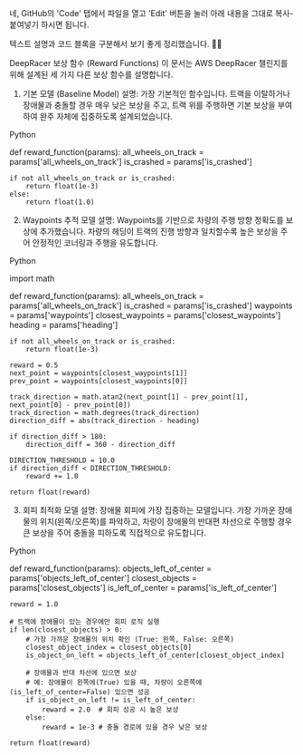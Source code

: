 네, GitHub의 'Code' 탭에서 파일을 열고 'Edit' 버튼을 눌러 아래 내용을 그대로 복사-붙여넣기 하시면 됩니다.

텍스트 설명과 코드 블록을 구분해서 보기 좋게 정리했습니다. 👨‍💻

DeepRacer 보상 함수 (Reward Functions)
이 문서는 AWS DeepRacer 챌린지를 위해 설계된 세 가지 다른 보상 함수를 설명합니다.

1. 기본 모델 (Baseline Model)
설명: 가장 기본적인 함수입니다. 트랙을 이탈하거나 장애물과 충돌할 경우 매우 낮은 보상을 주고, 트랙 위를 주행하면 기본 보상을 부여하여 완주 자체에 집중하도록 설계되었습니다.

Python

def reward_function(params):
    all_wheels_on_track = params['all_wheels_on_track']
    is_crashed = params['is_crashed']

    if not all_wheels_on_track or is_crashed:
        return float(1e-3)
    else:
        return float(1.0)
2. Waypoints 추적 모델
설명: Waypoints를 기반으로 차량의 주행 방향 정확도를 보상에 추가했습니다. 차량의 헤딩이 트랙의 진행 방향과 일치할수록 높은 보상을 주어 안정적인 코너링과 주행을 유도합니다.

Python

import math

def reward_function(params):
    all_wheels_on_track = params['all_wheels_on_track']
    is_crashed = params['is_crashed']
    waypoints = params['waypoints']
    closest_waypoints = params['closest_waypoints']
    heading = params['heading']

    if not all_wheels_on_track or is_crashed:
        return float(1e-3)

    reward = 0.5
    next_point = waypoints[closest_waypoints[1]]
    prev_point = waypoints[closest_waypoints[0]]

    track_direction = math.atan2(next_point[1] - prev_point[1], next_point[0] - prev_point[0])
    track_direction = math.degrees(track_direction)
    direction_diff = abs(track_direction - heading)

    if direction_diff > 180:
        direction_diff = 360 - direction_diff

    DIRECTION_THRESHOLD = 10.0
    if direction_diff < DIRECTION_THRESHOLD:
        reward += 1.0

    return float(reward)
3. 회피 최적화 모델
설명: 장애물 회피에 가장 집중하는 모델입니다. 가장 가까운 장애물의 위치(왼쪽/오른쪽)를 파악하고, 차량이 장애물의 반대편 차선으로 주행할 경우 큰 보상을 주어 충돌을 피하도록 직접적으로 유도합니다.

Python

def reward_function(params):
    objects_left_of_center = params['objects_left_of_center']
    closest_objects = params['closest_objects']
    is_left_of_center = params['is_left_of_center']
    
    reward = 1.0

    # 트랙에 장애물이 있는 경우에만 회피 로직 실행
    if len(closest_objects) > 0:
        # 가장 가까운 장애물의 위치 확인 (True: 왼쪽, False: 오른쪽)
        closest_object_index = closest_objects[0]
        is_object_on_left = objects_left_of_center[closest_object_index]

        # 장애물과 반대 차선에 있으면 보상
        # 예: 장애물이 왼쪽에(True) 있을 때, 차량이 오른쪽에(is_left_of_center=False) 있으면 성공
        if is_object_on_left != is_left_of_center:
            reward = 2.0  # 회피 성공 시 높은 보상
        else:
            reward = 1e-3 # 충돌 경로에 있을 경우 낮은 보상

    return float(reward)
